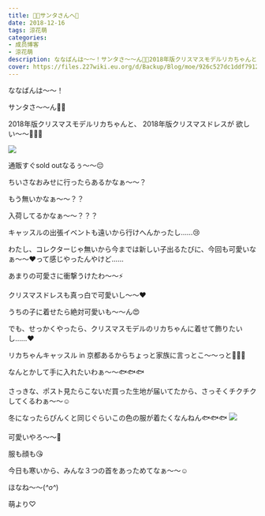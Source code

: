 ```yaml
---
title: 🎅🏻サンタさんへ🎁
date: 2018-12-16
tags: 涼花萌
categories: 
- 成员博客
- 涼花萌
description: ななばんは〜〜！サンタさ〜〜ん🎅🏻2018年版クリスマスモデルリカちゃんと、2018年版クリスマスドレスが欲しい〜〜💓💓💓通販すぐsold o...
cover: https://files.227wiki.eu.org/d/Backup/Blog/moe/926c527dc1ddf791228f40434bbcd.jpg 
---
```







ななばんは〜〜！





サンタさ〜〜ん🎅🏻






2018年版クリスマスモデルリカちゃんと、
2018年版クリスマスドレスが
欲しい〜〜💓💓💓



![](https://files.227wiki.eu.org/d/Backup/Blog/moe/926c527dc1ddf791228f40434bbcd.jpg)










通販すぐsold outなるぅ〜〜😔










ちいさなおみせに行ったらあるかなぁ〜〜？




もう無いかなぁ〜〜？？




入荷してるかなぁ〜〜？？？








キャッスルの出張イベントも遠いから行けへんかったし……😢









わたし、コレクターじゃ無いから今までは新しい子出るたびに、今回も可愛いなぁ〜〜❤︎って感じやったんやけど……









あまりの可愛さに衝撃うけたわ〜〜⚡️








クリスマスドレスも真っ白で可愛いし〜〜❤︎







うちの子に着せたら絶対可愛いも〜〜ん😍








でも、せっかくやったら、クリスマスモデルのリカちゃんに着せて飾りたいし……❤︎











リカちゃんキャッスル in 京都あるからちょっと家族に言っとこ〜〜っと🙈💓💓







なんとかして手に入れたいわぁ〜〜🐟🐟🐟













さっきな、ポスト見たらこないだ買った生地が届いてたから、さっそくチクチクしてくるわぁ〜〜☺️












冬になったらぴんくと同じぐらいこの色の服が着たくなんねん🐟🐟🐟
![](https://files.227wiki.eu.org/d/Backup/Blog/moe/926c527dc1ddf791228f40434bbcd-01.jpg)








可愛いやろ〜〜💓



服も顔も😘








今日も寒いから、みんな３つの首をあっためてなぁ〜〜☺️






ほなね〜〜(*^o^*)



萌より♡


